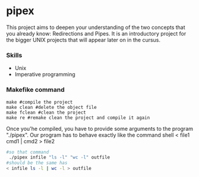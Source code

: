 # pipex
This project aims to deepen your understanding of the two concepts that you already know: Redirections and Pipes. It is an introductory project for the bigger UNIX projects that will appear later on in the cursus. 

###  Skills

  - Unix
  - Imperative programming

### Makefike command

```make
make #compile the project
make clean #delete the object file
make fclean #clean the project
make re #remake clean the project and compile it again
```
Once you'he compiled, you have to provide some arguments to the program "./pipex".
Our program has to behave exactly like the command shell 
< file1 cmd1 | cmd2 > file2

```bash
#so that command
 ./pipex infile "ls -l" "wc -l" outfile
#should be the same has 
< infile ls -l | wc -l > outfile
```
